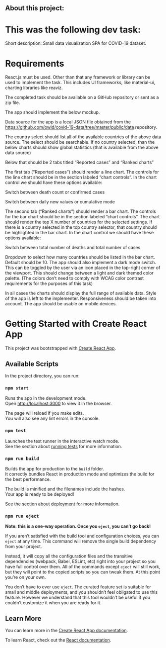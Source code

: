 ## About this project:

# This was the following dev task:

Short description: Small data visualization SPA for COVID-19 dataset.

# Requirements
React.js must be used. Other than that any framework or library can be used to implement the task. This includes UI frameworks, like material-ui, charting libraries like reaviz.

The completed task should be available on a GitHub repository or sent as a zip file.

The app should implement the below mockup.

Data source for the app is a local JSON file obtained from the https://github.com/owid/covid-19-data/tree/master/public/data repository.

The country select should list all of the available countries of the above data source. The select should be searchable. If no country selected, than the below charts should show global statistics (that is available from the above data source)

Below that should be 2 tabs titled “Reported cases” and “Ranked charts”

The first tab (“Reported cases”) should render a line chart. The controls for the line chart should be in the section labeled “chart controls”. In the chart control we should have these options available:

Switch between death count or confirmed cases

Switch between daily new values or cumulative mode

The second tab (“Ranked charts”) should render a bar chart. The controls for the bar chart should be in the section labeled “chart controls”. The chart should render the top X number of countries for the selected settings. If there is a country selected in the top country selector, that country should be highlighted in the bar chart. In the chart control we should have these options available:

Switch between total number of deaths and total number of cases.

Dropdown to select how many countries should be listed in the bar chart. Default should be 10.
The app should also implement a dark mode switch. This can be toggled by the user via an icon placed in the top-right corner of the viewport. This should change between a light and dark themed color palette. (The colors don’t need to comply with WCAG color contrast requirements for the purposes of this task)

In all cases the charts should display the full range of available data.
Style of the app is left to the implementer.
Responsiveness should be taken into account. The app should be usable on mobile devices.

# Getting Started with Create React App

This project was bootstrapped with [Create React App](https://github.com/facebook/create-react-app).

## Available Scripts

In the project directory, you can run:

### `npm start`

Runs the app in the development mode.\
Open [http://localhost:3000](http://localhost:3000) to view it in the browser.

The page will reload if you make edits.\
You will also see any lint errors in the console.

### `npm test`

Launches the test runner in the interactive watch mode.\
See the section about [running tests](https://facebook.github.io/create-react-app/docs/running-tests) for more information.

### `npm run build`

Builds the app for production to the `build` folder.\
It correctly bundles React in production mode and optimizes the build for the best performance.

The build is minified and the filenames include the hashes.\
Your app is ready to be deployed!

See the section about [deployment](https://facebook.github.io/create-react-app/docs/deployment) for more information.

### `npm run eject`

**Note: this is a one-way operation. Once you `eject`, you can’t go back!**

If you aren’t satisfied with the build tool and configuration choices, you can `eject` at any time. This command will remove the single build dependency from your project.

Instead, it will copy all the configuration files and the transitive dependencies (webpack, Babel, ESLint, etc) right into your project so you have full control over them. All of the commands except `eject` will still work, but they will point to the copied scripts so you can tweak them. At this point you’re on your own.

You don’t have to ever use `eject`. The curated feature set is suitable for small and middle deployments, and you shouldn’t feel obligated to use this feature. However we understand that this tool wouldn’t be useful if you couldn’t customize it when you are ready for it.

## Learn More

You can learn more in the [Create React App documentation](https://facebook.github.io/create-react-app/docs/getting-started).

To learn React, check out the [React documentation](https://reactjs.org/).
